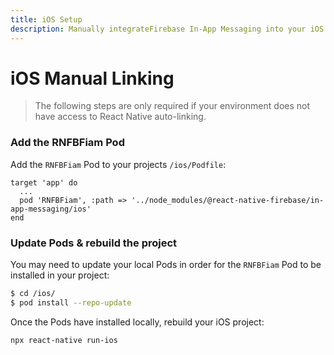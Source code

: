 ```yaml
---
title: iOS Setup
description: Manually integrateFirebase In-App Messaging into your iOS application.
---
```


# iOS Manual Linking

> The following steps are only required if your environment does not have access to React Native
> auto-linking.

### Add the RNFBFiam Pod

Add the `RNFBFiam` Pod to your projects `/ios/Podfile`:

```ruby{3}
target 'app' do
  ...
  pod 'RNFBFiam', :path => '../node_modules/@react-native-firebase/in-app-messaging/ios'
end
```

### Update Pods & rebuild the project

You may need to update your local Pods in order for the `RNFBFiam` Pod to be installed in your project:

```bash
$ cd /ios/
$ pod install --repo-update
```

Once the Pods have installed locally, rebuild your iOS project:

```bash
npx react-native run-ios
```
